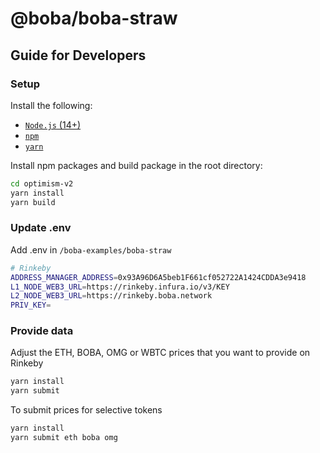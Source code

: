 # @boba/boba-straw

## Guide for Developers

### Setup

Install the following:

- [`Node.js` (14+)](https://nodejs.org/en/)
- [`npm`](https://www.npmjs.com/get-npm)
- [`yarn`](https://classic.yarnpkg.com/en/docs/install/)

Install npm packages and build package in the root directory:

```bash
cd optimism-v2
yarn install
yarn build
```

### Update .env

Add .env in `/boba-examples/boba-straw`

```bash
# Rinkeby
ADDRESS_MANAGER_ADDRESS=0x93A96D6A5beb1F661cf052722A1424CDDA3e9418
L1_NODE_WEB3_URL=https://rinkeby.infura.io/v3/KEY
L2_NODE_WEB3_URL=https://rinkeby.boba.network
PRIV_KEY=
```

### Provide data

Adjust the ETH, BOBA, OMG or WBTC prices that you want to provide on Rinkeby

```bash
yarn install
yarn submit
```
To submit prices for selective tokens
```bash
yarn install
yarn submit eth boba omg
```

